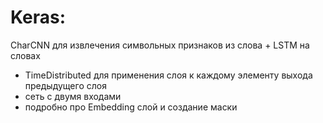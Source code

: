 # Keras:

CharCNN для извлечения символьных признаков из слова + LSTM  на словах

- TimeDistributed для применения слоя к каждому элементу выхода предыдущего слоя
- сеть с двумя входами
- подробно про  Embedding слой и создание маски
